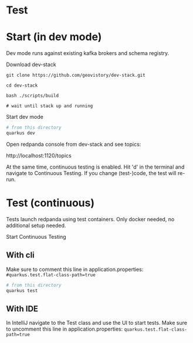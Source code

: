 # Test

# Start (in dev mode)

Dev mode runs against existing kafka brokers and schema registry.

Download dev-stack

```text
git clone https://github.com/geovistory/dev-stack.git

cd dev-stack

bash ./scripts/build

# wait until stack up and running
```

Start dev mode

```bash
# from this directory
quarkus dev
```

Open redpanda console from dev-stack and see topics:

http://localhost:1120/topics

At the same time, continuous testing is enabled. Hit 'd' in the terminal and navigate to Continuous Testing.
If you change (test-)code, the test will re-run.

# Test (continuous)

Tests launch redpanda using test containers. Only docker needed, no additional setup needed.

Start Continuous Testing

## With cli

Make sure to comment this line in application.properties:
`#quarkus.test.flat-class-path=true`

```bash
# from this directory
quarkus test
```

## With IDE

In IntelliJ navigate to the Test class and use the UI to start tests.
Make sure to uncomment this line in application.properties:
`quarkus.test.flat-class-path=true`
